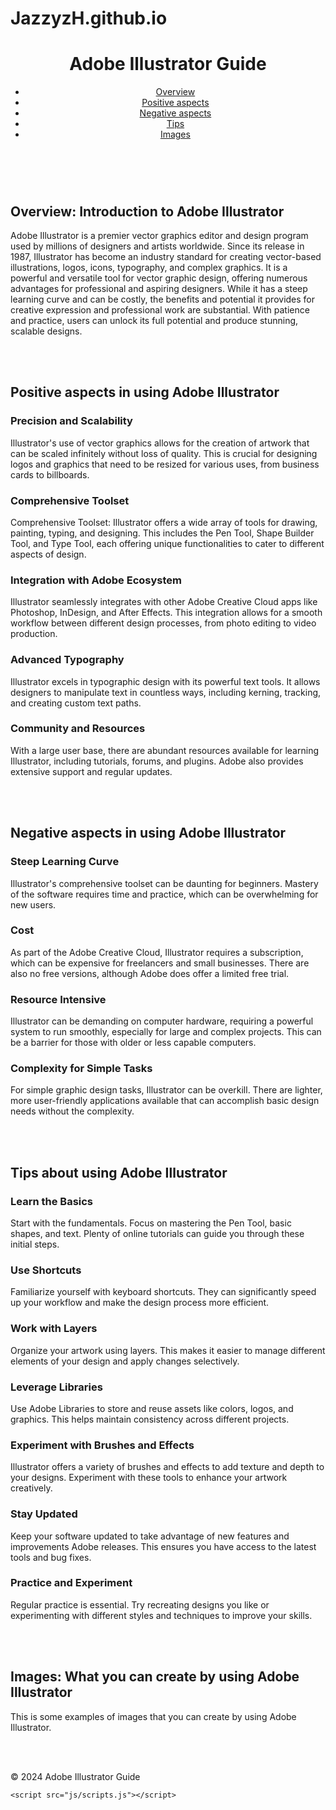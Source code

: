 # JazzyzH.github.io
<!DOCTYPE html>
<html lang="en">
<head>
    <meta charset="UTF-8">
    <meta name="viewport" content="width=device-width, initial-scale=1.0">
    <title>Adobe Illustrator Guide</title>
    <link rel="stylesheet" href="css/styles.css">
</head>
<body>
    <header>
        <h1>Adobe Illustrator Guide</h1>
        <nav>
            <ul>
                <li><a href="#overview">Overview</a></li>
                <li><a href="#positive aspects">Positive aspects</a></li>
                <li><a href="#negative aspects">Negative aspects</a></li>
                <li><a href="#tips">Tips</a></li>
                <li><a href="#images">Images</a></li>
            </ul>
        </nav>
    </header>

<main>
<br>
        
<section id="overview">
            <h2>Overview: Introduction to Adobe Illustrator</h2>
            <p>Adobe Illustrator is a premier vector graphics editor and design program used by millions of designers and artists worldwide. Since its release in 1987, Illustrator has become an industry standard for creating vector-based illustrations, logos, icons, typography, and complex graphics. It is a powerful and versatile tool for vector graphic design, offering numerous advantages for professional and aspiring designers. While it has a steep learning curve and can be costly, the benefits and potential it provides for creative expression and professional work are substantial. With patience and practice, users can unlock its full potential and produce stunning, scalable designs.</p>
        </section>

<br>
<br>

 <section id="positive aspects">
            <h2>Positive aspects in using Adobe Illustrator</h2>
     <h3>Precision and Scalability</h3> 
     <p>Illustrator's use of vector graphics allows for the creation of artwork that can be scaled infinitely without loss of quality. This is crucial for designing logos and graphics that need to be resized for various uses, from business cards to billboards.</p>
     <h3>Comprehensive Toolset</h3>
     <p>Comprehensive Toolset: Illustrator offers a wide array of tools for drawing, painting, typing, and designing. This includes the Pen Tool, Shape Builder Tool, and Type Tool, each offering unique functionalities to cater to different aspects of design.</p>
     <h3>Integration with Adobe Ecosystem</h3>
     <p>Illustrator seamlessly integrates with other Adobe Creative Cloud apps like Photoshop, InDesign, and After Effects. This integration allows for a smooth workflow between different design processes, from photo editing to video production.</p>
     <h3>Advanced Typography</h3>
     <p>Illustrator excels in typographic design with its powerful text tools. It allows designers to manipulate text in countless ways, including kerning, tracking, and creating custom text paths.</p>
     <h3>Community and Resources</h3>
     <p>With a large user base, there are abundant resources available for learning Illustrator, including tutorials, forums, and plugins. Adobe also provides extensive support and regular updates.</p>
        </section>

<br>
<br>

 <section id="negative aspects">
            <h2>Negative aspects in using Adobe Illustrator</h2>
     <h3>Steep Learning Curve</h3>
     <p>Illustrator's comprehensive toolset can be daunting for beginners. Mastery of the software requires time and practice, which can be overwhelming for new users.</p>
     <h3>Cost</h3>
     <p>As part of the Adobe Creative Cloud, Illustrator requires a subscription, which can be expensive for freelancers and small businesses. There are also no free versions, although Adobe does offer a limited free trial.</p>
     <h3>Resource Intensive</h3>
     <p>Illustrator can be demanding on computer hardware, requiring a powerful system to run smoothly, especially for large and complex projects. This can be a barrier for those with older or less capable computers.</p>
     <h3>Complexity for Simple Tasks</h3>
     <p>For simple graphic design tasks, Illustrator can be overkill. There are lighter, more user-friendly applications available that can accomplish basic design needs without the complexity.</p>
        </section>

<br>
<br>

 <section id="tips">
            <h2>Tips about using Adobe Illustrator</h2>
     <h3>Learn the Basics</h3>
     <p>Start with the fundamentals. Focus on mastering the Pen Tool, basic shapes, and text. Plenty of online tutorials can guide you through these initial steps.</p>
     <h3>Use Shortcuts</h3>
     <p>Familiarize yourself with keyboard shortcuts. They can significantly speed up your workflow and make the design process more efficient.</p>
     <h3>Work with Layers</h3>
     <p>Organize your artwork using layers. This makes it easier to manage different elements of your design and apply changes selectively.</p>
     <h3>Leverage Libraries</h3>
     <p>Use Adobe Libraries to store and reuse assets like colors, logos, and graphics. This helps maintain consistency across different projects.</p>
     <h3>Experiment with Brushes and Effects</h3>
     <p>Illustrator offers a variety of brushes and effects to add texture and depth to your designs. Experiment with these tools to enhance your artwork creatively.</p>
     <h3>Stay Updated</h3>
     <p>Keep your software updated to take advantage of new features and improvements Adobe releases. This ensures you have access to the latest tools and bug fixes.</p>
     <h3>Practice and Experiment</h3>
     <p>Regular practice is essential. Try recreating designs you like or experimenting with different styles and techniques to improve your skills.</p>
        </section>

<br>
<br>

<section id="images">
            <h2>Images: What you can create by using Adobe Illustrator</h2>
            <p>This is some examples of images that you can create by using Adobe Illustrator.</p>
        </section>

<br>
<br>

 </main>

<footer>
        <p>&copy; 2024 Adobe Illustrator Guide</p>
    </footer>
    
    <script src="js/scripts.js"></script>
</body>
</html>

